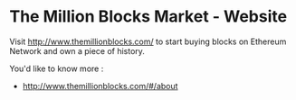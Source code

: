 # The Million Blocks Market - Website

Visit http://www.themillionblocks.com/ to start buying blocks on Ethereum Network and own a piece of history.

You'd like to know more : 
* http://www.themillionblocks.com/#/about
